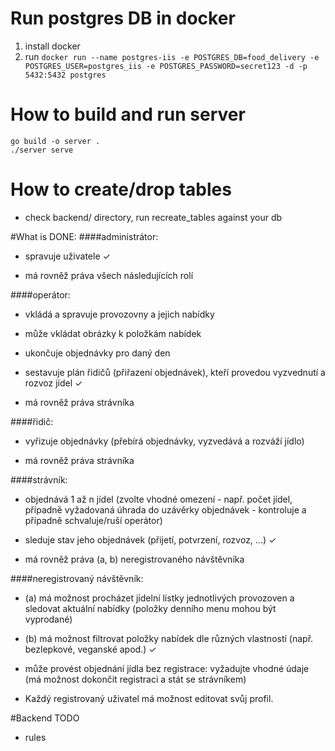 # Run postgres DB in docker
1. install docker
2. run `docker run --name postgres-iis -e POSTGRES_DB=food_delivery -e POSTGRES_USER=postgres_iis -e POSTGRES_PASSWORD=secret123 -d -p 5432:5432 postgres`

# How to build and run server
```
go build -o server .
./server serve
```

# How to create/drop tables
- check backend/ directory, run recreate_tables against your db 

#What is DONE:
####administrátor:

- spravuje uživatele ✓

- má rovněž práva všech následujících rolí

####operátor:

- vkládá a spravuje provozovny a jejich nabídky 

- může vkládat obrázky k položkám nabídek 

- ukončuje objednávky pro daný den 

- sestavuje plán řidičů (přiřazení objednávek), kteří provedou vyzvednutí a rozvoz jídel ✓ 

- má rovněž práva strávníka

####řidič:

- vyřizuje objednávky (přebírá objednávky, vyzvedává a rozváží jídlo)

- má rovněž práva strávníka

####strávník:

- objednává 1 až n jídel (zvolte vhodné omezení - např. počet jídel, případně vyžadovaná úhrada do uzávěrky objednávek - kontroluje a případně schvaluje/ruší operátor)

- sleduje stav jeho objednávek (přijetí, potvrzení, rozvoz, ...) ✓

- má rovněž práva (a, b) neregistrovaného návštěvníka

####neregistrovaný návštěvník:

- (a) má možnost procházet jídelní lístky jednotlivých provozoven a sledovat aktuální nabídky (položky denního menu mohou být vyprodané) 

- (b) má možnost filtrovat položky nabídek dle různých vlastností (např. bezlepkové, veganské apod.) ✓

- může provést objednání jídla bez registrace: vyžadujte vhodné údaje (má možnost dokončit registraci a stát se strávníkem)

- Každý registrovaný uživatel má možnost editovat svůj profil. 
 
#Backend TODO
- rules
